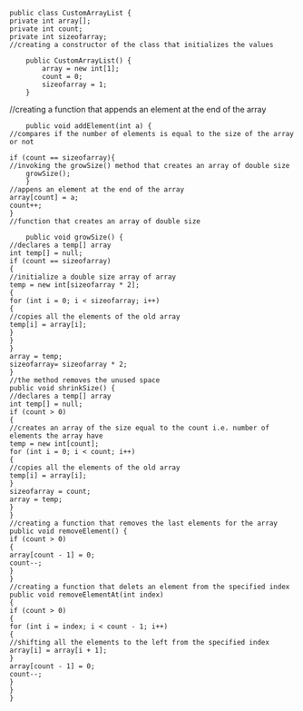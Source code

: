     public class CustomArrayList {
    private int array[];
    private int count;
    private int sizeofarray;
    //creating a constructor of the class that initializes the values
    
        public CustomArrayList() {
            array = new int[1];
            count = 0;
            sizeofarray = 1;
        }
//creating a function that appends an element at the end of the array
    
        public void addElement(int a) {
    //compares if the number of elements is equal to the size of the array or not
        
    if (count == sizeofarray){
    //invoking the growSize() method that creates an array of double size
        growSize();
        }
    //appens an element at the end of the array
    array[count] = a;
    count++;
    }
    //function that creates an array of double size
    
        public void growSize() {
    //declares a temp[] array
    int temp[] = null;
    if (count == sizeofarray)
    {
    //initialize a double size array of array
    temp = new int[sizeofarray * 2];
    {
    for (int i = 0; i < sizeofarray; i++)
    {
    //copies all the elements of the old array
    temp[i] = array[i];
    }
    }
    }
    array = temp;
    sizeofarray= sizeofarray * 2;
    }
    //the method removes the unused space
    public void shrinkSize() {
    //declares a temp[] array
    int temp[] = null;
    if (count > 0)
    {
    //creates an array of the size equal to the count i.e. number of elements the array have
    temp = new int[count];
    for (int i = 0; i < count; i++)
    {
    //copies all the elements of the old array
    temp[i] = array[i];
    }
    sizeofarray = count;
    array = temp;
    }
    }
    //creating a function that removes the last elements for the array
    public void removeElement() {
    if (count > 0)
    {
    array[count - 1] = 0;
    count--;
    }
    }
    //creating a function that delets an element from the specified index
    public void removeElementAt(int index)
    {
    if (count > 0)
    {
    for (int i = index; i < count - 1; i++)
    {
    //shifting all the elements to the left from the specified index
    array[i] = array[i + 1];
    }
    array[count - 1] = 0;
    count--;
    }
    }
    }
